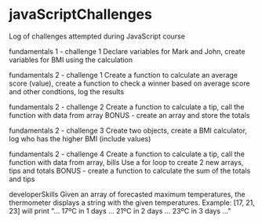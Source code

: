 # javaScriptChallenges
Log of challenges attempted during JavaScript course

fundamentals 1 - challenge 1
Declare variables for Mark and John, create variables for BMI using the calculation

fundamentals 2 - challenge 1
Create a function to calculate an average score (value), create a function to check a winner based on average score and other condtions, log the results

fundamentals 2 - challenge 2
Create a function to calculate a tip, call the function with data from array
BONUS - create an array and store the totals

fundamentals 2 - challenge 3
Create two objects, create a BMI calculator, log who has the higher BMI (include values)

fundamentals 2 - challenge 4
Create a function to calculate a tip, call the function with data from array, bills
Use a for loop to create 2 new arrays, tips and totals
BONUS - create a function to calculate the sum of the totals and tips

developerSkills
Given an array of forecasted maximum temperatures, the thermometer displays a
string with the given temperatures. Example: [17, 21, 23] will print "... 17ºC in 1
days ... 21ºC in 2 days ... 23ºC in 3 days ..."
